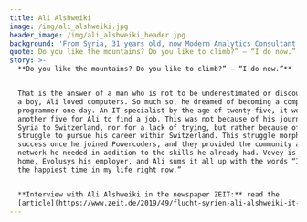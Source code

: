 ```yaml
---
title: Ali Alshweiki
image: /img/ali_alshweiki.jpg
header_image: /img/ali_alshweiki_header.jpg
background: 'From Syria, 31 years old, now Modern Analytics Consultant at Evolusys.'
quote: Do you like the mountains? Do you like to climb?” – “I do now.”
story: >-
  **Do you like the mountains? Do you like to climb?” – “I do now.”**


  That is the answer of a man who is not to be underestimated or discouraged. As
  a boy, Ali loved computers. So much so, he dreamed of becoming a computer
  programmer one day. An IT specialist by the age of twenty-five, it would take
  another five for Ali to find a job. This was not because of his journey from
  Syria to Switzerland, nor for a lack of trying, but rather because of his
  struggle to pursue his career within Switzerland. This struggle morphed into
  success once he joined Powercoders, and they provided the community and
  network he needed in addition to the skills he already had. Vevey is now his
  home, Evolusys his employer, and Ali sums it all up with the words “I am at
  the happiest time in my life right now.” 


  **Interview with Ali Alshweiki in the newspaper ZEIT:** read the
  [article](https://www.zeit.de/2019/49/flucht-syrien-ali-alshweiki-it-firma-selbststaendigkeit-rolex?utm_referrer=https%3A%2F%2Fwww.google.com%2F)
---
```


